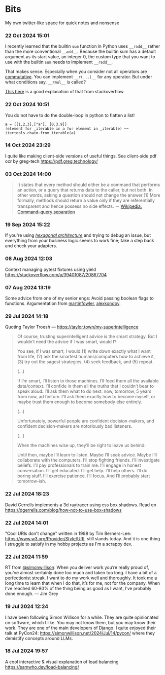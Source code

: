 # Bits

My own twitter-like space for quick notes and nonsense

### 22 Oct 2024 15:01

I recently learned that the builtin `sum` function in Python uses `__radd__` rather than the more conventional `__add__`. Because the builtin sum has a default argument as its 
start value, an integer 0, the custom type that you want to use with the builtin `sum` needs to implement `__radd__`. 

That makes sense. Especially when you consider not all operators are [commutative](https://www.britannica.com/science/commutative-law#:~:text=commutative%20law%2C%20in%20mathematics%2C%20either,%2B%20a%20and%20ab%20%3D%20ba.). You can implement `__r(...)__` for any operator.
But under what conditions say, `__rmul__` is called? 

[This here](https://stackoverflow.com/a/5182501/20867704) is a good explanation of that from stackoverflow.

### 22 Oct 2024 10:51

You do not have to do the double-loop in python to flatten a list!
```
a = [[1,2,3],["a"], [0,3.9]]
(element for _iterable in a for element in _iterable) ~~ itertools.chain.from_iterable(a)
```

### 14 Oct 2024 23:29

I quite like making client-side versions of useful things. See client-side pdf ocr by greg-tech <https://pdf.greg.technology/>

### 03 Oct 2024 14:00

>It states that every method should either be a command that performs an action, or a query that returns data to the caller, but not both. In other words, asking a question should not change the answer.[1] More formally, methods should return a value only if they are referentially transparent and hence possess no side effects. ー [Wikipedia: Command–query separation](https://en.wikipedia.org/wiki/Command%E2%80%93query_separation)


### 19 Sep 2024 15:22

If you're using _[hexagonal architecture](https://en.wikipedia.org/wiki/Hexagonal_architecture_(software))_ and trying to debug an issue, but everything from your business logic seems to work fine; take a step back and check your adapters.

### 08 Aug 2024 12:03 

Context managing pytest fixtures using yield <https://stackoverflow.com/a/39401087/20867704>

### 07 Aug 2024 13:19

Some advice from one of my senior engs: Avoid passing boolean flags to functions.
Argumentation from [martinfowler](https://martinfowler.com/bliki/FlagArgument.html>), [alexkondov](https://alexkondov.com/should-you-pass-boolean-to-functions/).

### 29 Jul 2024 14:18

Quoting Taylor Troesh — <https://taylor.town/my-superintelligence>

> Of course, trusting superintelligent advice is the smart strategy. But I wouldn’t need the advice if I was smart, would I?
>
> You see, if I was smart, I would (1) write down exactly what I want from life, (2) ask the smartest humans/computers how to achieve it, (3) try out the sagest strategies, (4) seek feedback, and (5) repeat.
>
> (...)
> 
> If I’m smart, I’ll listen to those machines. I’ll feed them all the available data/context. I’ll confide in them all the truths that I couldn’t bear to speak aloud. I’ll ask them what to do next: now, tomorrow, 5 years from now, ad finitum. I’ll ask them exactly how to become myself, or maybe trust them enough to become somebody else entirely.
>
> (...)
>
> Unfortunately, powerful people are confident decision-makers, and confident decision-makers are notoriously bad listeners.
>
> (...)
>
> When the machines wise up, they’ll be right to leave us behind.
>
> Until then, maybe I’ll learn to listen. Maybe I’ll seek advice. Maybe I’ll collaborate with the computers. I’ll stop fighting friends. I’ll investigate beliefs. I’ll pay professionals to train me. I’ll engage in honest conversation. I’ll get educated. I’ll get help. I’ll help others. I’ll do boring stuff. I’ll exercise patience. I’ll focus. And I’ll probably start tomorrow-ish.

### 22 Jul 2024 18:23 

David Gerrells implements a 3d raytracer using css box shadows. Read on <https://dgerrells.com/blog/how-not-to-use-box-shadows>

### 22 Jul 2024 14:01

"Cool URIs don't change" written in 1998 by Tim Berners-Lee: <https://www.w3.org/Provider/Style/URI>, still stands today. And it is one thing I struggle to satisfy in my hobby projects as I'm a scrappy dev.

### 22 Jul 2024 11:59

RT from [@simonwillison](https://simonwillison.net/2024/Jul/16/lessons-learned/): When you deliver work you’re really proud of, you’ve almost certainly done too much and taken too long. I have a bit of a perfectionist streak. I want to do my work well and thoroughly. It took me a long time to learn that when I do that, it’s for me, not for the company. When I’ve reached 60-80% of the thing being as good as I want, I’ve probably done enough. — Jim Grey

### 19 Jul 2024 12:24

I have been following Simon Willison for a while. They are quite opinionated on software, which I like. You may not know them, but you may know their work. They are one of the main developers of Django. I quite enjoyed their talk at PyCon24: <https://simonwillison.net/2024/Jul/14/pycon/> where they demistify concepts around LLMs. 

### 18 Jul 2024 19:57

A cool interactive & visual explanation of load balancing <https://samwho.dev/load-balancing/>
